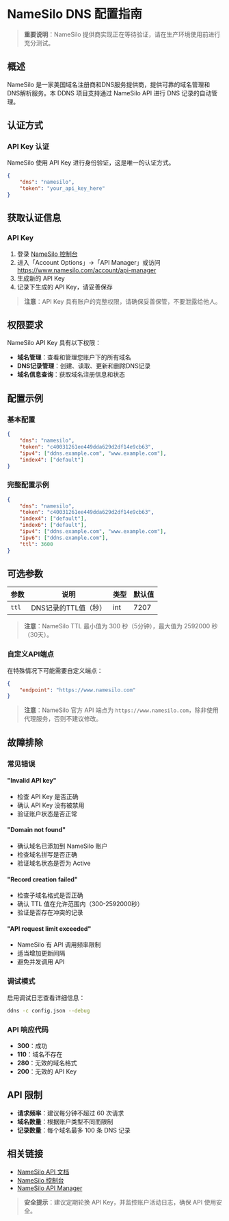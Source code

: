 # NameSilo DNS 配置指南

> **重要说明**：NameSilo 提供商实现正在等待验证，请在生产环境使用前进行充分测试。

## 概述

NameSilo 是一家美国域名注册商和DNS服务提供商，提供可靠的域名管理和DNS解析服务。本 DDNS 项目支持通过 NameSilo API 进行 DNS 记录的自动管理。

## 认证方式

### API Key 认证

NameSilo 使用 API Key 进行身份验证，这是唯一的认证方式。

```json
{
    "dns": "namesilo",
    "token": "your_api_key_here"
}
```

## 获取认证信息

### API Key

1. 登录 [NameSilo 控制台](https://www.namesilo.com/account_home.php)
2. 进入「Account Options」→「API Manager」或访问 <https://www.namesilo.com/account/api-manager>
3. 生成新的 API Key
4. 记录下生成的 API Key，请妥善保存

> **注意**：API Key 具有账户的完整权限，请确保妥善保管，不要泄露给他人。

## 权限要求

NameSilo API Key 具有以下权限：
- **域名管理**：查看和管理您账户下的所有域名
- **DNS记录管理**：创建、读取、更新和删除DNS记录
- **域名信息查询**：获取域名注册信息和状态

## 配置示例

### 基本配置

```json
{
    "dns": "namesilo",
    "token": "c40031261ee449dda629d2df14e9cb63",
    "ipv4": ["ddns.example.com", "www.example.com"],
    "index4": ["default"]
}
```

### 完整配置示例

```json
{
    "dns": "namesilo",
    "token": "c40031261ee449dda629d2df14e9cb63",
    "index4": ["default"],
    "index6": ["default"],
    "ipv4": ["ddns.example.com", "www.example.com"],
    "ipv6": ["ddns.example.com"],
    "ttl": 3600
}
```

## 可选参数

| 参数 | 说明 | 类型 | 默认值 |
|------|------|------|-------|
| `ttl` | DNS记录的TTL值（秒） | int | 7207 |

> **注意**：NameSilo TTL 最小值为 300 秒（5分钟），最大值为 2592000 秒（30天）。

### 自定义API端点

在特殊情况下可能需要自定义端点：

```json
{
    "endpoint": "https://www.namesilo.com"
}
```

> **注意**：NameSilo 官方 API 端点为 `https://www.namesilo.com`，除非使用代理服务，否则不建议修改。

## 故障排除

### 常见错误

#### "Invalid API key"
- 检查 API Key 是否正确
- 确认 API Key 没有被禁用
- 验证账户状态是否正常

#### "Domain not found" 
- 确认域名已添加到 NameSilo 账户
- 检查域名拼写是否正确
- 验证域名状态是否为 Active

#### "Record creation failed"
- 检查子域名格式是否正确
- 确认 TTL 值在允许范围内（300-2592000秒）
- 验证是否存在冲突的记录

#### "API request limit exceeded"
- NameSilo 有 API 调用频率限制
- 适当增加更新间隔
- 避免并发调用 API

### 调试模式

启用调试日志查看详细信息：

```sh
ddns -c config.json --debug
```

### API 响应代码

- **300**：成功
- **110**：域名不存在
- **280**：无效的域名格式
- **200**：无效的 API Key

## API 限制

- **请求频率**：建议每分钟不超过 60 次请求
- **域名数量**：根据账户类型不同而限制
- **记录数量**：每个域名最多 100 条 DNS 记录

## 相关链接

- [NameSilo API 文档](https://www.namesilo.com/api-reference)
- [NameSilo 控制台](https://www.namesilo.com/account_home.php)
- [NameSilo API Manager](https://www.namesilo.com/account/api-manager)

> **安全提示**：建议定期轮换 API Key，并监控账户活动日志，确保 API 使用安全。